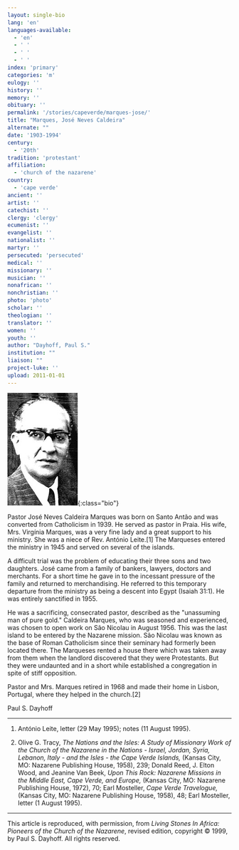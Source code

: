```yaml
---
layout: single-bio
lang: 'en'
languages-available:
  - 'en'
  - ' '
  - ' '
  - ' '
index: 'primary'
categories: 'm'
eulogy: ''
history: ''
memory: ''
obituary: ''
permalink: '/stories/capeverde/marques-jose/'
title: "Marques, José Neves Caldeira"
alternate: ""
date: '1903-1994'
century:
  - '20th'
tradition: 'protestant'
affiliation:
  - 'church of the nazarene'
country:
  - 'cape verde'
ancient: ''
artist: ''
catechist: ''
clergy: 'clergy'
ecumenist: ''
evangelist: ''
nationalist: ''
martyr: ''
persecuted: 'persecuted'
medical: ''
missionary: ''
musician: ''
nonafrican: ''
nonchristian: ''
photo: 'photo'
scholar: ''
theologian: ''
translator: ''
women: ''
youth: ''
author: "Dayhoff, Paul S."
institution: ""
liaison: ""
project-luke: ''
upload: 2011-01-01
---
```


![Jose Marques](/images/bio-pics/capeverde/marques-josen/marques_jose.jpg){:class="bio"}

Pastor José Neves Caldeira Marques was born on Santo Antão and was converted from Catholicism in 1939. He served as pastor in Praia. His wife, Mrs. Virgínia Marques, was a very fine lady and a great support to his ministry. She was a niece of Rev. António Leite.[1]   The Marqueses entered the ministry in 1945 and served on several of the islands.

A difficult trial was the problem of educating their three sons and two daughters. José came from a family of bankers, lawyers, doctors and merchants. For a short time he gave in to the incessant pressure of the family and returned to merchandising. He referred to this temporary departure from the ministry as being a descent into Egypt (Isaiah 31:1).  He was entirely sanctified in 1955.

He was a sacrificing, consecrated pastor, described as the "unassuming man of pure gold." Caldeira Marques, who was seasoned and experienced, was chosen to open work on São Nicolau in August 1956. This was the last island to be entered by the Nazarene mission. São Nicolau was known as the base of Roman Catholicism since their seminary had formerly been located there. The Marqueses rented a house there which was taken away from them when the landlord discovered that they were Protestants. But they were undaunted and in a short while established a congregation in spite of stiff opposition.

Pastor and Mrs. Marques retired in 1968 and made their home in Lisbon, Portugal, where they helped in the church.[2]

Paul S. Dayhoff

---

1. Ant&oacute;nio Leite, letter (29 May 1995); notes (11 August 1995).

2. Olive G. Tracy, *The Nations and the Isles: A Study of Missionary Work of the Church of the Nazarene in the Nations - Israel, Jordan, Syria, Lebanon, Italy - and the Isles - the Cape Verde Islands,* (Kansas City, MO: Nazarene Publishing House, 1958), 239; Donald Reed, J. Elton Wood, and Jeanine Van Beek, *Upon This Rock: Nazarene Missions in the Middle East, Cape Verde, and Europe,* (Kansas City, MO: Nazarene Publishing House, 1972), 70; Earl Mosteller, *Cape Verde Travelogue,*  (Kansas City, MO: Nazarene Publishing House, 1958), 48; Earl Mosteller, letter (1 August 1995).

---

This article is reproduced, with permission, from *Living Stones In Africa: Pioneers of the Church of the Nazarene*, revised edition, copyright &copy; 1999, by Paul S. Dayhoff.  All rights reserved.
